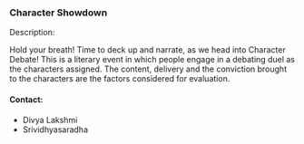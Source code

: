### Character Showdown

 <!-- <i class="fas fa-edit"></i> --> Description:
Hold your breath! Time to deck up and narrate, as we head into Character Debate! This is a literary event in which people engage in a debating duel as the characters assigned. The content, delivery and the conviction brought to the characters are the factors considered for evaluation.

#### <!-- <i class="fas fa-phone"></i> --> Contact:
+ Divya Lakshmi
+ Srividhyasaradha
